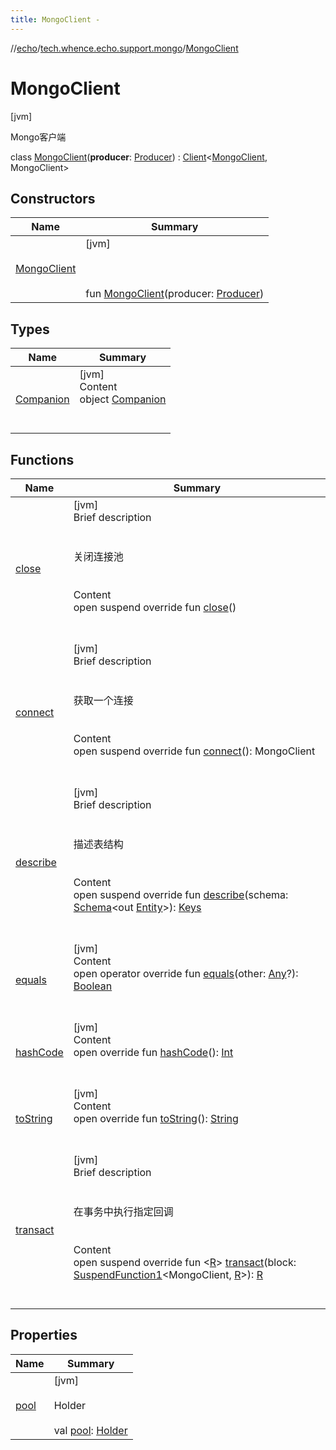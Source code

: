 ```yaml
---
title: MongoClient -
---
```

//[echo](../../index.md)/[tech.whence.echo.support.mongo](../index.md)/[MongoClient](index.md)



# MongoClient  
 [jvm] 

Mongo客户端

class [MongoClient](index.md)(**producer**: [Producer](../../tech.whence.echo.function/-producer/index.md)<MongoClient>) : [Client](../../tech.whence.echo.dal.dao/-client/index.md)<[MongoClient](index.md), MongoClient>    


## Constructors  
  
|  Name|  Summary| 
|---|---|
| [MongoClient](-mongo-client.md)|  [jvm] <br><br><br><br>fun [MongoClient](-mongo-client.md)(producer: [Producer](../../tech.whence.echo.function/-producer/index.md)<MongoClient>)   <br>


## Types  
  
|  Name|  Summary| 
|---|---|
| [Companion](-companion/index.md)| [jvm]  <br>Content  <br>object [Companion](-companion/index.md)  <br><br><br>


## Functions  
  
|  Name|  Summary| 
|---|---|
| [close](close.md)| [jvm]  <br>Brief description  <br><br><br>关闭连接池<br><br>  <br>Content  <br>open suspend override fun [close](close.md)()  <br><br><br>
| [connect](connect.md)| [jvm]  <br>Brief description  <br><br><br>获取一个连接<br><br>  <br>Content  <br>open suspend override fun [connect](connect.md)(): MongoClient  <br><br><br>
| [describe](describe.md)| [jvm]  <br>Brief description  <br><br><br>描述表结构<br><br>  <br>Content  <br>open suspend override fun [describe](describe.md)(schema: [Schema](../../tech.whence.echo.dal.schema/-schema/index.md)<out [Entity](../../tech.whence.echo.dal.entity/-entity/index.md)>): [Keys](../../tech.whence.echo.dal.schema.key/-keys/index.md)  <br><br><br>
| [equals](../../tech.whence.echo.webclient.response.exception/-response-unrecognized-exception/index.md#kotlin/Any/equals/#kotlin.Any?/PointingToDeclaration/)| [jvm]  <br>Content  <br>open operator override fun [equals](../../tech.whence.echo.webclient.response.exception/-response-unrecognized-exception/index.md#kotlin/Any/equals/#kotlin.Any?/PointingToDeclaration/)(other: [Any](https://kotlinlang.org/api/latest/jvm/stdlib/kotlin/-any/index.html)?): [Boolean](https://kotlinlang.org/api/latest/jvm/stdlib/kotlin/-boolean/index.html)  <br><br><br>
| [hashCode](../../tech.whence.echo.webclient.response.exception/-response-unrecognized-exception/index.md#kotlin/Any/hashCode/#/PointingToDeclaration/)| [jvm]  <br>Content  <br>open override fun [hashCode](../../tech.whence.echo.webclient.response.exception/-response-unrecognized-exception/index.md#kotlin/Any/hashCode/#/PointingToDeclaration/)(): [Int](https://kotlinlang.org/api/latest/jvm/stdlib/kotlin/-int/index.html)  <br><br><br>
| [toString](../../tech.whence.echo.webclient.response.exception/-response-unrecognized-exception/index.md#kotlin/Any/toString/#/PointingToDeclaration/)| [jvm]  <br>Content  <br>open override fun [toString](../../tech.whence.echo.webclient.response.exception/-response-unrecognized-exception/index.md#kotlin/Any/toString/#/PointingToDeclaration/)(): [String](https://kotlinlang.org/api/latest/jvm/stdlib/kotlin/-string/index.html)  <br><br><br>
| [transact](transact.md)| [jvm]  <br>Brief description  <br><br><br>在事务中执行指定回调<br><br>  <br>Content  <br>open suspend override fun <[R](transact.md)> [transact](transact.md)(block: [SuspendFunction1](https://kotlinlang.org/api/latest/jvm/stdlib/kotlin.coroutines/-suspend-function1/index.html)<MongoClient, [R](transact.md)>): [R](transact.md)  <br><br><br>


## Properties  
  
|  Name|  Summary| 
|---|---|
| [pool](index.md#tech.whence.echo.support.mongo/MongoClient/pool/#/PointingToDeclaration/)|  [jvm] <br><br>Holder<MongoClient><br><br>val [pool](index.md#tech.whence.echo.support.mongo/MongoClient/pool/#/PointingToDeclaration/): [Holder](../../tech.whence.echo.container/-holder/index.md)<MongoClient>   <br>

